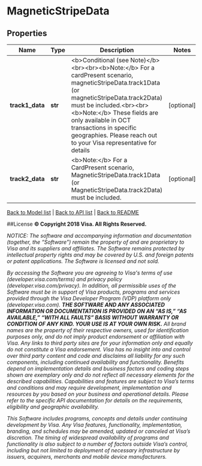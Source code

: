 # MagneticStripeData

## Properties
Name | Type | Description | Notes
------------ | ------------- | ------------- | -------------
**track1_data** | **str** | &lt;b&gt;Conditional (see Note)&lt;/b&gt;&lt;br&gt;&lt;br&gt;&lt;b&gt;Note:&lt;/b&gt; For a cardPresent scenario, magneticStripeData.track1Data (or magneticStripeData.track2Data) must be included.&lt;br&gt;&lt;br&gt;&lt;b&gt;Note:&lt;/b&gt; These fields are only available in OCT transactions in specific geographies. Please reach out to your Visa representative for details | [optional] 
**track2_data** | **str** | &lt;b&gt;Note:&lt;/b&gt; For a CardPresent scenario, MagneticStripeData.track1Data (or MagneticStripeData.track2Data) must be included. | [optional] 

[Back to Model list](../README.md#documentation-for-models)   |   [Back to API list](../README.md#documentation-for-api-endpoints)   |   [Back to README](../README.md)



##License
**© Copyright 2018 Visa. All Rights Reserved.**

*NOTICE: The software and accompanying information and documentation (together, the “Software”) remain the property of
and are proprietary to Visa and its suppliers and affiliates. The Software remains protected by intellectual property
rights and may be covered by U.S. and foreign patents or patent applications. The Software is licensed and not sold.*

*By accessing the Software you are agreeing to Visa's terms of use (developer.visa.com/terms) and privacy policy (developer.visa.com/privacy).
In addition, all permissible uses of the Software must be in support of Visa products, programs and services provided
through the Visa Developer Program (VDP) platform only (developer.visa.com). **THE SOFTWARE AND ANY ASSOCIATED
INFORMATION OR DOCUMENTATION IS PROVIDED ON AN “AS IS,” “AS AVAILABLE,” “WITH ALL FAULTS” BASIS WITHOUT WARRANTY OR
CONDITION OF ANY KIND. YOUR USE IS AT YOUR OWN RISK.** All brand names are the property of their respective owners, used for identification purposes only, and do not imply
product endorsement or affiliation with Visa. Any links to third party sites are for your information only and equally
do not constitute a Visa endorsement. Visa has no insight into and control over third party content and code and disclaims
all liability for any such components, including continued availability and functionality. Benefits depend on implementation
details and business factors and coding steps shown are exemplary only and do not reflect all necessary elements for the
described capabilities. Capabilities and features are subject to Visa’s terms and conditions and may require development,
implementation and resources by you based on your business and operational details. Please refer to the specific
API documentation for details on the requirements, eligibility and geographic availability.*

*This Software includes programs, concepts and details under continuing development by Visa. Any Visa features,
functionality, implementation, branding, and schedules may be amended, updated or canceled at Visa’s discretion.
The timing of widespread availability of programs and functionality is also subject to a number of factors outside Visa’s control,
including but not limited to deployment of necessary infrastructure by issuers, acquirers, merchants and mobile device manufacturers.*